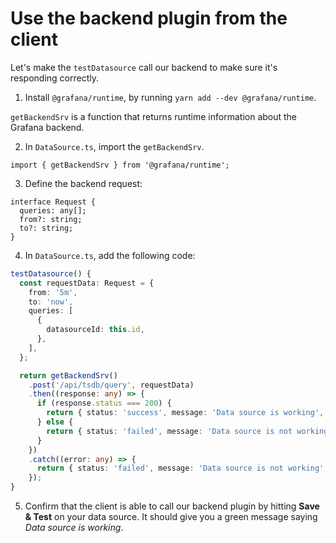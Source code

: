 # Use the backend plugin from the client

Let's make the `testDatasource` call our backend to make sure it's responding correctly.

1. Install `@grafana/runtime`, by running `yarn add --dev @grafana/runtime`.

`getBackendSrv` is a function that returns runtime information about the Grafana backend.

2. In `DataSource.ts`, import the `getBackendSrv`.

```
import { getBackendSrv } from '@grafana/runtime';
```

3. Define the backend request:

```
interface Request {
  queries: any[];
  from?: string;
  to?: string;
}
```

4. In `DataSource.ts`, add the following code:

```ts
testDatasource() {
  const requestData: Request = {
    from: '5m',
    to: 'now',
    queries: [
      {
        datasourceId: this.id,
      },
    ],
  };

  return getBackendSrv()
    .post('/api/tsdb/query', requestData)
    .then((response: any) => {
      if (response.status === 200) {
        return { status: 'success', message: 'Data source is working', title: 'Success' };
      } else {
        return { status: 'failed', message: 'Data source is not working', title: 'Error' };
      }
    })
    .catch((error: any) => {
      return { status: 'failed', message: 'Data source is not working', title: 'Error' };
    });
}
```

5. Confirm that the client is able to call our backend plugin by hitting **Save & Test** on your data source. It should give you a green message saying _Data source is working_.
